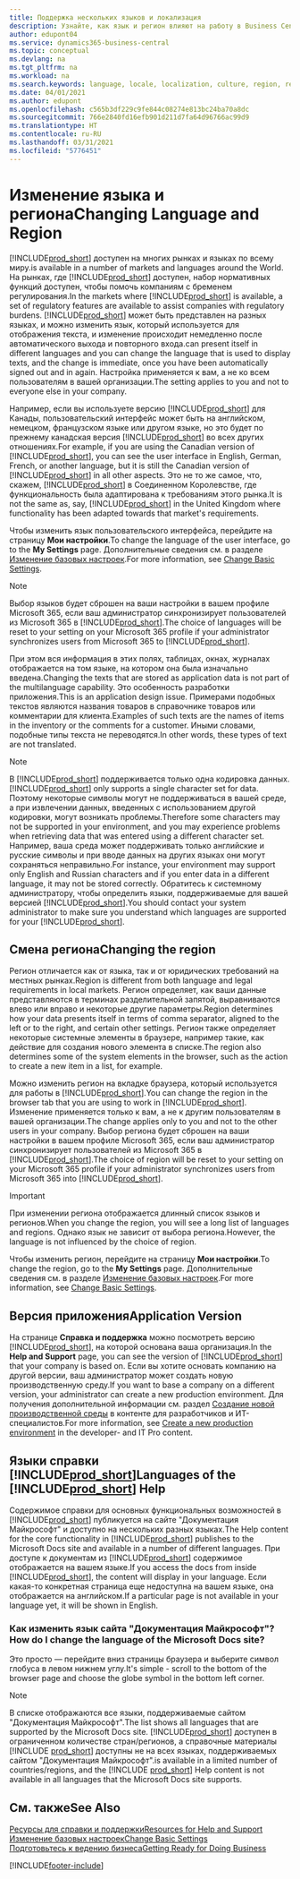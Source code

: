 ```yaml
---
title: Поддержка нескольких языков и локализация
description: Узнайте, как язык и регион влияют на работу в Business Central. Измените язык пользовательского интерфейса на странице "Мои настройки".
author: edupont04
ms.service: dynamics365-business-central
ms.topic: conceptual
ms.devlang: na
ms.tgt_pltfrm: na
ms.workload: na
ms.search.keywords: language, locale, localization, culture, region, regional settings
ms.date: 04/01/2021
ms.author: edupont
ms.openlocfilehash: c565b3df229c9fe844c08274e813bc24ba70a8dc
ms.sourcegitcommit: 766e2840fd16efb901d211d7fa64d96766ac99d9
ms.translationtype: HT
ms.contentlocale: ru-RU
ms.lasthandoff: 03/31/2021
ms.locfileid: "5776451"
---
```

# <a name="changing-language-and-region"></a><span data-ttu-id="342cc-104">Изменение языка и региона</span><span class="sxs-lookup"><span data-stu-id="342cc-104">Changing Language and Region</span></span>

[!INCLUDE[prod_short](includes/prod_short.md)] <span data-ttu-id="342cc-105">доступен на многих рынках и языках по всему миру.</span><span class="sxs-lookup"><span data-stu-id="342cc-105">is available in a number of markets and languages around the World.</span></span> <span data-ttu-id="342cc-106">На рынках, где [!INCLUDE[prod_short](includes/prod_short.md)] доступен, набор нормативных функций доступен, чтобы помочь компаниям с бременем регулирования.</span><span class="sxs-lookup"><span data-stu-id="342cc-106">In the markets where [!INCLUDE[prod_short](includes/prod_short.md)] is available, a set of regulatory features are available to assist companies with regulatory burdens.</span></span> [!INCLUDE[prod_short](includes/prod_short.md)] <span data-ttu-id="342cc-107">может быть представлен на разных языках, и можно изменить язык, который используется для отображения текста, и изменение происходит немедленно после автоматического выхода и повторного входа.</span><span class="sxs-lookup"><span data-stu-id="342cc-107">can present itself in different languages and you can change the language that is used to display texts, and the change is immediate, once you have been automatically signed out and in again.</span></span> <span data-ttu-id="342cc-108">Настройка применяется к вам, а не ко всем пользователям в вашей организации.</span><span class="sxs-lookup"><span data-stu-id="342cc-108">The setting applies to you and not to everyone else in your company.</span></span>  

<span data-ttu-id="342cc-109">Например, если вы используете версию [!INCLUDE[prod_short](includes/prod_short.md)] для Канады, пользовательский интерфейс может быть на английском, немецком, французском языке или другом языке, но это будет по прежнему канадская версия [!INCLUDE[prod_short](includes/prod_short.md)] во всех других отношениях.</span><span class="sxs-lookup"><span data-stu-id="342cc-109">For example, if you are using the Canadian version of [!INCLUDE[prod_short](includes/prod_short.md)], you can see the user interface in English, German, French, or another language, but it is still the Canadian version of [!INCLUDE[prod_short](includes/prod_short.md)] in all other aspects.</span></span> <span data-ttu-id="342cc-110">Это не то же самое, что, скажем, [!INCLUDE[prod_short](includes/prod_short.md)] в Соединенном Королевстве, где функциональность была адаптирована к требованиям этого рынка.</span><span class="sxs-lookup"><span data-stu-id="342cc-110">It is not the same as, say, [!INCLUDE[prod_short](includes/prod_short.md)] in the United Kingdom where functionality has been adapted towards that market's requirements.</span></span>  

<span data-ttu-id="342cc-111">Чтобы изменить язык пользовательского интерфейса, перейдите на страницу **Мои настройки**.</span><span class="sxs-lookup"><span data-stu-id="342cc-111">To change the language of the user interface, go to the **My Settings** page.</span></span> <span data-ttu-id="342cc-112">Дополнительные сведения см. в разделе [Изменение базовых настроек](ui-change-basic-settings.md#language).</span><span class="sxs-lookup"><span data-stu-id="342cc-112">For more information, see [Change Basic Settings](ui-change-basic-settings.md#language).</span></span> 

> [!NOTE]  
> <span data-ttu-id="342cc-113">Выбор языков будет сброшен на ваши настройки в вашем профиле Microsoft 365, если ваш администратор синхронизирует пользователей из Microsoft 365 в [!INCLUDE[prod_short](includes/prod_short.md)].</span><span class="sxs-lookup"><span data-stu-id="342cc-113">The choice of languages will be reset to your setting on your Microsoft 365 profile if your administrator synchronizes users from Microsoft 365 to [!INCLUDE[prod_short](includes/prod_short.md)].</span></span>

<span data-ttu-id="342cc-114">При этом вся информация в этих полях, таблицах, окнах, журналах отображается на том языке, на котором она была изначально введена.</span><span class="sxs-lookup"><span data-stu-id="342cc-114">Changing the texts that are stored as application data is not part of the multilanguage capability.</span></span> <span data-ttu-id="342cc-115">Это особенность разработки приложения.</span><span class="sxs-lookup"><span data-stu-id="342cc-115">This is an application design issue.</span></span> <span data-ttu-id="342cc-116">Примерами подобных текстов являются названия товаров в справочнике товаров или комментарии для клиента.</span><span class="sxs-lookup"><span data-stu-id="342cc-116">Examples of such texts are the names of items in the inventory or the comments for a customer.</span></span> <span data-ttu-id="342cc-117">Иными словами, подобные типы текста не переводятся.</span><span class="sxs-lookup"><span data-stu-id="342cc-117">In other words, these types of text are not translated.</span></span>  

> [!NOTE]  
> <span data-ttu-id="342cc-118">В [!INCLUDE[prod_short](includes/prod_short.md)] поддерживается только одна кодировка данных.</span><span class="sxs-lookup"><span data-stu-id="342cc-118">[!INCLUDE[prod_short](includes/prod_short.md)] only supports a single character set for data.</span></span> <span data-ttu-id="342cc-119">Поэтому некоторые символы могут не поддерживаться в вашей среде, а при извлечении данных, введенных с использованием другой кодировки, могут возникать проблемы.</span><span class="sxs-lookup"><span data-stu-id="342cc-119">Therefore some characters may not be supported in your environment, and you may experience problems when retrieving data that was entered using a different character set.</span></span> <span data-ttu-id="342cc-120">Например, ваша среда может поддерживать только английские и русские символы и при вводе данных на других языках они могут сохраняться неправильно.</span><span class="sxs-lookup"><span data-stu-id="342cc-120">For instance, your environment may support only English and Russian characters and if you enter data in a different language, it may not be stored correctly.</span></span> <span data-ttu-id="342cc-121">Обратитесь к системному администратору, чтобы определить языки, поддерживаемые для вашей версией [!INCLUDE[prod_short](includes/prod_short.md)].</span><span class="sxs-lookup"><span data-stu-id="342cc-121">You should contact your system administrator to make sure you understand which languages are supported for your [!INCLUDE[prod_short](includes/prod_short.md)].</span></span>  

## <a name="changing-the-region"></a><span data-ttu-id="342cc-122">Смена региона</span><span class="sxs-lookup"><span data-stu-id="342cc-122">Changing the region</span></span>
<span data-ttu-id="342cc-123">Регион отличается как от языка, так и от юридических требований на местных рынках.</span><span class="sxs-lookup"><span data-stu-id="342cc-123">Region is different from both language and legal requirements in local markets.</span></span> <span data-ttu-id="342cc-124">Регион определяет, как ваши данные представляются в терминах разделительной запятой, выравниваются влево или вправо и некоторые другие параметры.</span><span class="sxs-lookup"><span data-stu-id="342cc-124">Region determines how your data presents itself in terms of comma separator, aligned to the left or to the right, and certain other settings.</span></span> <span data-ttu-id="342cc-125">Регион также определяет некоторые системные элементы в браузере, например такие, как действие для создания нового элемента в списке.</span><span class="sxs-lookup"><span data-stu-id="342cc-125">The region also determines some of the system elements in the browser, such as the action to create a new item in a list, for example.</span></span>  

<span data-ttu-id="342cc-126">Можно изменить регион на вкладке браузера, который используется для работы в [!INCLUDE[prod_short](includes/prod_short.md)].</span><span class="sxs-lookup"><span data-stu-id="342cc-126">You can change the region in the browser tab that you are using to work in [!INCLUDE[prod_short](includes/prod_short.md)].</span></span> <span data-ttu-id="342cc-127">Изменение применяется только к вам, а не к другим пользователям в вашей организации.</span><span class="sxs-lookup"><span data-stu-id="342cc-127">The change applies only to you and not to the other users in your company.</span></span>  <span data-ttu-id="342cc-128">Выбор региона будет сброшен на ваши настройки в вашем профиле Microsoft 365, если ваш администратор синхронизирует пользователей из Microsoft 365 в [!INCLUDE[prod_short](includes/prod_short.md)].</span><span class="sxs-lookup"><span data-stu-id="342cc-128">The choice of region will be reset to your setting on your Microsoft 365 profile if your administrator synchronizes users from Microsoft 365 into [!INCLUDE[prod_short](includes/prod_short.md)].</span></span>

> [!IMPORTANT]  
> <span data-ttu-id="342cc-129">При изменении региона отображается длинный список языков и регионов.</span><span class="sxs-lookup"><span data-stu-id="342cc-129">When you change the region, you will see a long list of languages and regions.</span></span> <span data-ttu-id="342cc-130">Однако язык не зависит от выбора региона.</span><span class="sxs-lookup"><span data-stu-id="342cc-130">However, the language is not influenced by the choice of region.</span></span>  

<span data-ttu-id="342cc-131">Чтобы изменить регион, перейдите на страницу **Мои настройки**.</span><span class="sxs-lookup"><span data-stu-id="342cc-131">To change the region, go to the **My Settings** page.</span></span> <span data-ttu-id="342cc-132">Дополнительные сведения см. в разделе [Изменение базовых настроек](ui-change-basic-settings.md).</span><span class="sxs-lookup"><span data-stu-id="342cc-132">For more information, see [Change Basic Settings](ui-change-basic-settings.md).</span></span>  

## <a name="application-version"></a><span data-ttu-id="342cc-133">Версия приложения</span><span class="sxs-lookup"><span data-stu-id="342cc-133">Application Version</span></span>

<span data-ttu-id="342cc-134">На странице **Справка и поддержка** можно посмотреть версию [!INCLUDE[prod_short](includes/prod_short.md)], на которой основана ваша организация.</span><span class="sxs-lookup"><span data-stu-id="342cc-134">In the **Help and Support** page, you can see the version of [!INCLUDE[prod_short](includes/prod_short.md)] that your company is based on.</span></span> <span data-ttu-id="342cc-135">Если вы хотите основать компанию на другой версии, ваш администратор может создать новую производственную среду.</span><span class="sxs-lookup"><span data-stu-id="342cc-135">If you want to base a company on a different version, your administrator can create a new production environment.</span></span> <span data-ttu-id="342cc-136">Для получения дополнительной информации см. раздел [Создание новой производственной среды](/dynamics365/business-central/dev-itpro/administration/tenant-admin-center-environments#create-a-new-production-environment) в контенте для разработчиков и ИТ-специалистов.</span><span class="sxs-lookup"><span data-stu-id="342cc-136">For more information, see [Create a new production environment](/dynamics365/business-central/dev-itpro/administration/tenant-admin-center-environments#create-a-new-production-environment) in the developer- and IT Pro content.</span></span>  

## <a name="languages-of-the-prod_short-help"></a><span data-ttu-id="342cc-137">Языки справки [!INCLUDE[prod_short](includes/prod_short.md)]</span><span class="sxs-lookup"><span data-stu-id="342cc-137">Languages of the [!INCLUDE[prod_short](includes/prod_short.md)] Help</span></span>

<span data-ttu-id="342cc-138">Содержимое справки для основных функциональных возможностей в [!INCLUDE[prod_short](includes/prod_short.md)] публикуется на сайте "Документация Майкрософт" и доступно на нескольких разных языках.</span><span class="sxs-lookup"><span data-stu-id="342cc-138">The Help content for the core functionality in [!INCLUDE[prod_short](includes/prod_short.md)] publishes to the Microsoft Docs site and available in a number of different languages.</span></span> <span data-ttu-id="342cc-139">При доступе к документам из [!INCLUDE[prod_short](includes/prod_short.md)] содержимое отображается на вашем языке.</span><span class="sxs-lookup"><span data-stu-id="342cc-139">If you access the docs from inside [!INCLUDE[prod_short](includes/prod_short.md)], the content will display in your language.</span></span> <span data-ttu-id="342cc-140">Если какая-то конкретная страница еще недоступна на вашем языке, она отображается на английском.</span><span class="sxs-lookup"><span data-stu-id="342cc-140">If a particular page is not available in your language yet, it will be shown in English.</span></span>

### <a name="how-do-i-change-the-language-of-the-microsoft-docs-site"></a><span data-ttu-id="342cc-141">Как изменить язык сайта "Документация Майкрософт"?</span><span class="sxs-lookup"><span data-stu-id="342cc-141">How do I change the language of the Microsoft Docs site?</span></span>

<span data-ttu-id="342cc-142">Это просто — перейдите вниз страницы браузера и выберите символ глобуса в левом нижнем углу.</span><span class="sxs-lookup"><span data-stu-id="342cc-142">It's simple - scroll to the bottom of the browser page and choose the globe symbol in the bottom left corner.</span></span>

> [!NOTE]  
> <span data-ttu-id="342cc-143">В списке отображаются все языки, поддерживаемые сайтом "Документация Майкрософт".</span><span class="sxs-lookup"><span data-stu-id="342cc-143">The list shows all languages that are supported by the Microsoft Docs site.</span></span> [!INCLUDE[prod_short](includes/prod_short.md)] <span data-ttu-id="342cc-144">доступен в ограниченном количестве стран/регионов, а справочные материалы [!INCLUDE [prod_short](includes/prod_short.md)] доступны не на всех языках, поддерживаемых сайтом "Документация Майкрософт".</span><span class="sxs-lookup"><span data-stu-id="342cc-144">is available in a limited number of countries/regions, and the [!INCLUDE [prod_short](includes/prod_short.md)] Help content is not available in all languages that the Microsoft Docs site supports.</span></span>

## <a name="see-also"></a><span data-ttu-id="342cc-145">См. также</span><span class="sxs-lookup"><span data-stu-id="342cc-145">See Also</span></span>

[<span data-ttu-id="342cc-146">Ресурсы для справки и поддержки</span><span class="sxs-lookup"><span data-stu-id="342cc-146">Resources for Help and Support</span></span>](product-help-and-support.md)  
[<span data-ttu-id="342cc-147">Изменение базовых настроек</span><span class="sxs-lookup"><span data-stu-id="342cc-147">Change Basic Settings</span></span>](ui-change-basic-settings.md)  
[<span data-ttu-id="342cc-148">Подготовьтесь к ведению бизнеса</span><span class="sxs-lookup"><span data-stu-id="342cc-148">Getting Ready for Doing Business</span></span>](ui-get-ready-business.md)  


[!INCLUDE[footer-include](includes/footer-banner.md)]